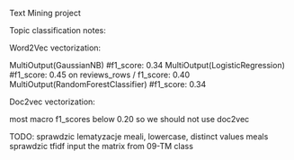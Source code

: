 Text Mining project



Topic classification notes:


Word2Vec vectorization:

MultiOutput(GaussianNB)            #f1_score: 0.34
MultiOutput(LogisticRegression)  #f1_score: 0.45 on reviews_rows / f1_score: 0.40
MultiOutput(RandomForestClassifier)  #f1_score: 0.34

Doc2vec vectorization:

most macro f1_scores below 0.20
so we should not use doc2vec

TODO:
sprawdzic lematyzacje meali, lowercase, distinct values meals
sprawdzic tfidf input the matrix from 09-TM class

